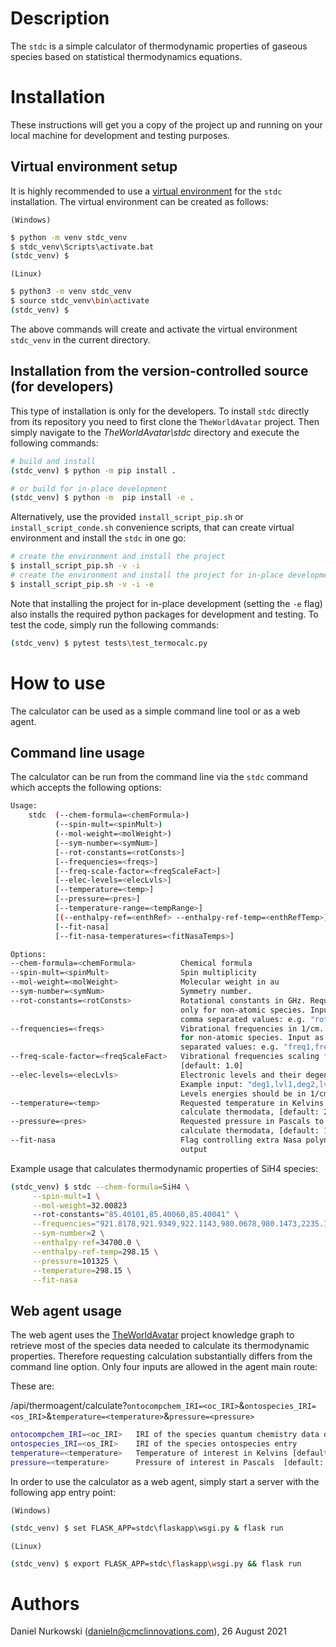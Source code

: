# Description #

The `stdc` is a simple calculator of thermodynamic properties of gaseous species based on statistical thermodynamics equations.

# Installation #
These instructions will get you a copy of the project up and running on your local machine for development and testing purposes.

## Virtual environment setup

It is highly recommended to use a [virtual environment](https://docs.python.org/3/tutorial/venv.html) for the `stdc` installation. The virtual environment can be created as follows:

`(Windows)`

```cmd
$ python -m venv stdc_venv
$ stdc_venv\Scripts\activate.bat
(stdc_venv) $
```

`(Linux)`
```sh
$ python3 -m venv stdc_venv
$ source stdc_venv\bin\activate
(stdc_venv) $
```

The above commands will create and activate the virtual environment `stdc_venv` in the current directory.

## Installation from the version-controlled source (for developers)

This type of installation is only for the developers. To install `stdc` directly from its repository you need to first clone the `TheWorldAvatar` project. Then simply navigate to the *TheWorldAvatar\stdc* directory and execute the following commands:
```bash
# build and install
(stdc_venv) $ python -m pip install .

# or build for in-place development
(stdc_venv) $ python -m  pip install -e .
```

Alternatively, use the provided `install_script_pip.sh` or `install_script_conde.sh` convenience scripts, that can create virtual environment and install the `stdc` in one go:
```bash
# create the environment and install the project
$ install_script_pip.sh -v -i
# create the environment and install the project for in-place development
$ install_script_pip.sh -v -i -e
```
Note that installing the project for in-place development (setting the `-e` flag) also installs the required python packages for development and testing. To test the code, simply run the following commands:

```bash
(stdc_venv) $ pytest tests\test_termocalc.py
```

# How to use #

The calculator can be used as a simple command line tool or as a web agent.
## Command line usage

 The calculator can be run from the command line via the `stdc` command which accepts the following options:

```bash
Usage:
    stdc  (--chem-formula=<chemFormula>)
          (--spin-mult=<spinMult>)
          (--mol-weight=<molWeight>)
          [--sym-number=<symNum>]
          [--rot-constants=<rotConsts>]
          [--frequencies=<freqs>]
          [--freq-scale-factor=<freqScaleFact>]
          [--elec-levels=<elecLvls>]
          [--temperature=<temp>]
          [--pressure=<pres>]
          [--temperature-range=<tempRange>]
          [(--enthalpy-ref=<enthRef> --enthalpy-ref-temp=<enthRefTemp>)]
          [--fit-nasa]
          [--fit-nasa-temperatures=<fitNasaTemps>]

Options:
--chem-formula=<chemFormula>          Chemical formula
--spin-mult=<spinMult>                Spin multiplicity
--mol-weight=<molWeight>              Molecular weight in au
--sym-number=<symNum>                 Symmetry number.
--rot-constants=<rotConsts>           Rotational constants in GHz. Required
                                      only for non-atomic species. Input as
                                      comma separated values: e.g. "rot1,rot2,..."
--frequencies=<freqs>                 Vibrational frequencies in 1/cm. Required only
                                      for non-atomic species. Input as comma
                                      separated values: e.g. "freq1,freq2,..."
--freq-scale-factor=<freqScaleFact>   Vibrational frequencies scaling factor,
                                      [default: 1.0]
--elec-levels=<elecLvls>              Electronic levels and their degeneracies,
                                      Example input: "deg1,lvl1,deg2,lvl2,..."
                                      Levels energies should be in 1/cm
--temperature=<temp>                  Requested temperature in Kelvins to
                                      calculate thermodata, [default: 298.15]
--pressure=<pres>                     Requested pressure in Pascals to
                                      calculate thermodata, [default: 101325.0]
--fit-nasa                            Flag controlling extra Nasa polynomials
                                      output
```

Example usage that calculates thermodynamic properties of SiH4 species:
```bash
(stdc_venv) $ stdc --chem-formula=SiH4 \
     --spin-mult=1 \
     --mol-weight=32.00823
     --rot-constants="85.40101,85.40060,85.40041" \
     --frequencies="921.8178,921.9349,922.1143,980.0678,980.1473,2235.1371,2242.2008,2242.8063,2243.4218" \
     --sym-number=2 \
     --enthalpy-ref=34700.0 \
     --enthalpy-ref-temp=298.15 \
     --pressure=101325 \
     --temperature=298.15 \
     --fit-nasa
```

## Web agent usage

The web agent uses the [TheWorldAvatar](https://github.com/cambridge-cares/TheWorldAvatar) project knowledge graph to retrieve most of the species data needed to calculate its thermodynamic properties. Therefore requesting calculation substantially differs from the command line option. Only four inputs are allowed in the agent main route:

These are:

/api/thermoagent/calculate?`ontocompchem_IRI=<oc_IRI>`&`ontospecies_IRI=<os_IRI>`&`temperature=<temperature>`&`pressure=<pressure>`

```bash
ontocompchem_IRI=<oc_IRI>   IRI of the species quantum chemistry data ontocompchem entry
ontospecies_IRI=<os_IRI>    IRI of the species ontospecies entry
temperature=<temperature>   Temperature of interest in Kelvins [default: 298.15]
pressure=<temperature>      Pressure of interest in Pascals  [default: 101325.0]
```

In order to use the calculator as a web agent, simply start a server with the following app entry point:

`(Windows)`

```cmd
(stdc_venv) $ set FLASK_APP=stdc\flaskapp\wsgi.py & flask run
```

`(Linux)`
```bash
(stdc_venv) $ export FLASK_APP=stdc\flaskapp\wsgi.py && flask run
```

# Authors #
Daniel Nurkowski (danieln@cmclinnovations.com), 26 August 2021